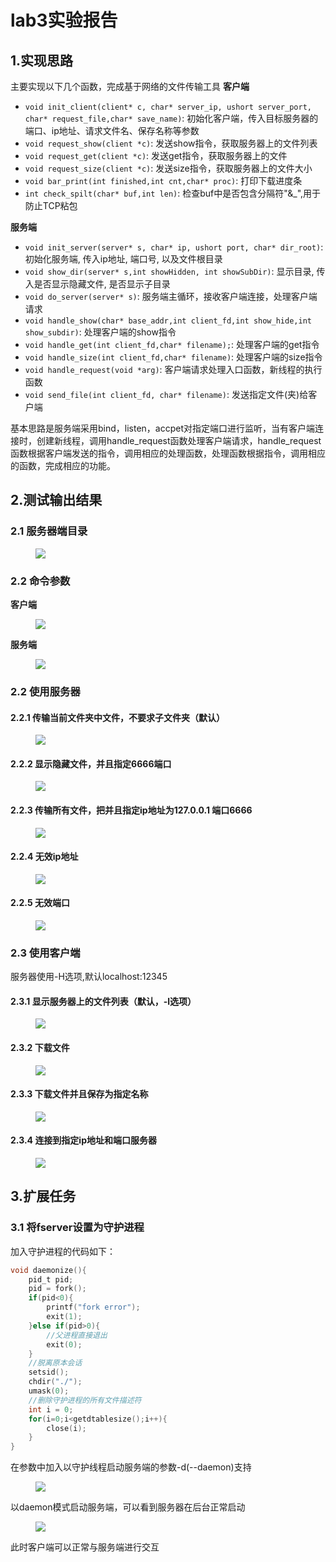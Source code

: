 # lab3实验报告

## 1.实现思路
主要实现以下几个函数，完成基于网络的文件传输工具
**客户端**
- `void init_client(client* c, char* server_ip, ushort server_port, char* request_file,char* save_name)`: 初始化客户端，传入目标服务器的端口、ip地址、请求文件名、保存名称等参数
- `void request_show(client *c)`: 发送show指令，获取服务器上的文件列表
- `void request_get(client *c)`: 发送get指令，获取服务器上的文件
- `void request_size(client *c)`: 发送size指令，获取服务器上的文件大小
- `void bar_print(int finished,int cnt,char* proc)`: 打印下载进度条
- `int check_spilt(char* buf,int len)`: 检查buf中是否包含分隔符"&_",用于防止TCP粘包

**服务端**
- `void init_server(server* s, char* ip, ushort port, char* dir_root)`: 初始化服务端, 传入ip地址, 端口号, 以及文件根目录
- `void show_dir(server* s,int showHidden, int showSubDir)`: 显示目录, 传入是否显示隐藏文件, 是否显示子目录
- `void do_server(server* s)`: 服务端主循环，接收客户端连接，处理客户端请求
- `void handle_show(char* base_addr,int client_fd,int show_hide,int show_subdir)`: 处理客户端的show指令
- `void handle_get(int client_fd,char* filename);`: 处理客户端的get指令
- `void handle_size(int client_fd,char* filename)`: 处理客户端的size指令
- `void handle_request(void *arg)`: 客户端请求处理入口函数，新线程的执行函数
- `void send_file(int client_fd, char* filename)`: 发送指定文件(夹)给客户端

基本思路是服务端采用bind，listen，accpet对指定端口进行监听，当有客户端连接时，创建新线程，调用handle_request函数处理客户端请求，handle_request函数根据客户端发送的指令，调用相应的处理函数，处理函数根据指令，调用相应的函数，完成相应的功能。

## 2.测试输出结果

### 2.1 服务器端目录
<figure>
    <img src="pics/lab3_01.png">
</figure>

### 2.2 命令参数
**客户端**
<figure>
    <img src="pics/lab3_03.png">
</figure>

**服务端**
<figure>
    <img src="pics/lab3_02.png">
</figure>

### 2.2 使用服务器
#### 2.2.1 传输当前文件夹中文件，不要求子文件夹（默认）
<figure>
    <img src="pics/lab3_04.png">
</figure>

#### 2.2.2 显示隐藏文件，并且指定6666端口
<figure>
    <img src="pics/lab3_05.png">
</figure>

#### 2.2.3 传输所有文件，把并且指定ip地址为127.0.0.1 端口6666
<figure>
    <img src="pics/lab3_06.png">
</figure>

#### 2.2.4 无效ip地址
<figure>
    <img src="pics/lab3_07.png">
</figure>

#### 2.2.5 无效端口
<figure>
    <img src="pics/lab3_08.png">
</figure>

### 2.3 使用客户端
服务器使用-H选项,默认localhost:12345
#### 2.3.1 显示服务器上的文件列表（默认，-l选项）
<figure>
    <img src="pics/lab3_09.png">
</figure>

#### 2.3.2 下载文件
<figure>
    <img src="pics/lab3_10.png">
</figure>

#### 2.3.3 下载文件并且保存为指定名称
<figure>
    <img src="pics/lab3_11.png">
</figure>

#### 2.3.4 连接到指定ip地址和端口服务器
<figure>
    <img src="pics/lab3_12.png">
</figure>

## 3.扩展任务
### 3.1 将fserver设置为守护进程
加入守护进程的代码如下：
```c
void daemonize(){
    pid_t pid;
    pid = fork();
    if(pid<0){
        printf("fork error");
        exit(1);
    }else if(pid>0){
        //父进程直接退出
        exit(0);
    }
    //脱离原本会话
    setsid();
    chdir("./");
    umask(0);
    //删除守护进程的所有文件描述符
    int i = 0;
    for(i=0;i<getdtablesize();i++){
        close(i);
    }
}
```
在参数中加入以守护线程启动服务端的参数-d(--daemon)支持
<figure>
    <img src="pics/lab3_13.png">
</figure>
以daemon模式启动服务端，可以看到服务器在后台正常启动
<figure>
    <img src="pics/lab3_14.png">
</figure>
此时客户端可以正常与服务端进行交互
